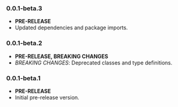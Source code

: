 <!-- 
BSD 3-Clause License
Copyright (c) 2022, GM Consult Pty Ltd
All rights reserved. 
-->

### 0.0.1-beta.3

- **PRE-RELEASE**
- Updated dependencies and package imports.

### 0.0.1-beta.2

- **PRE-RELEASE, BREAKING CHANGES**
- *BREAKING CHANGES*: Deprecated classes and type definitions.

### 0.0.1-beta.1

- **PRE-RELEASE**
- Initial pre-release version.
